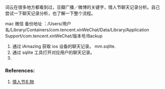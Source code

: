 词云在很多地方都看到过，豆瓣广播／微博的关键字，情人节聊天记录分析。自己尝试一下聊天记录分析，也了解一下整个流程。

mac 微信 备份地址 ：/Users/用户名/Library/Containers/com.tencent.xinWeChat/Data/Library/Application Support/com.tencent.xinWeChat/版本号/Backup


1. 通过 iAmazing 获取 ios 设备的聊天记录。 mm.sqlite.
2. 通过 sqlite 工具打开对应用户的聊天记录。
3. 




### References:
1. [情人节礼物](http://www.jianshu.com/p/6b4514fe1549)